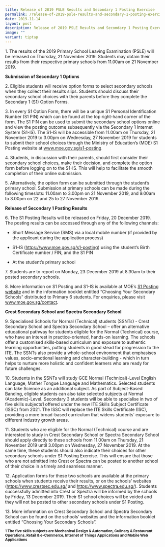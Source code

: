 ```yaml
---
title: Release of 2019 PSLE Results and Secondary 1 Posting Exercise
permalink: /release-of-2019-psle-results-and-secondary-1-posting-exercise/
date: 2019-11-14
layout: post
description: Release of 2019 PSLE Results and Secondary 1 Posting Exercise
image: ""
variant: tiptap
---
```

<p>1. The results of the 2019 Primary School Leaving Examination (PSLE) will
be released on Thursday, 21 November 2019. Students may obtain their results
from their respective primary schools from 11.00am on 21 November 2019.</p>
<p><strong>Submission of Secondary 1 Options</strong>
</p>
<p>2. Eligible students will receive option forms to select secondary schools
when they collect their results slips. Students should discuss their secondary
school choices with their parents before they complete the Secondary 1
(S1) Option Forms.</p>
<p>3. In every S1 Option Form, there will be a unique S1 Personal Identification
Number (S1 PIN) which can be found at the top right-hand corner of the
form. The S1 PIN can be used to submit the secondary school options online
and view the posting outcome subsequently via the Secondary 1 Internet
System (S1-IS). The S1-IS will be accessible from 11.00am on Thursday,
21 November 2019 to 3.00pm on Wednesday, 27 November 2019 for students
to submit their school choices through the Ministry of Education’s (MOE)
S1 Posting website at <a href="https://www.moe.gov.sg/s1-posting" rel="noopener noreferrer nofollow" target="_blank">www.moe.gov.sg/s1-posting</a>.</p>
<p>4. Students, in discussion with their parents, should first consider their
secondary school choices, make their decision, and complete the option
form before logging on to the S1-IS. This will help to facilitate the smooth
completion of their online submission.</p>
<p>5. Alternatively, the option form can be submitted through the student’s
primary school. Submission at primary schools can be made during the following
timeslots: 11.00am to 3.00pm on 21 November 2019, and 9.00am to 3.00pm
on 22 and 25 to 27 November 2019.</p>
<p><strong>Release of Secondary 1 Posting Results</strong>
</p>
<p>6. The S1 Posting Results will be released on Friday, 20 December 2019.
The posting results can be accessed through any of the following channels:</p>
<ul data-tight="true" class="tight">
<li>
<p>Short Message Service (SMS) via a local mobile number (if provided by
the applicant during the application process)</p>
</li>
<li>
<p>S1-IS (<a href="https://www.moe.gov.sg/s1-posting" rel="noopener noreferrer nofollow" target="_blank">https://www.moe.gov.sg/s1-posting</a>)
using the student’s Birth Certificate number / FIN, and the S1 PIN</p>
</li>
<li>
<p>At the student’s primary school</p>
</li>
</ul>
<p>7. Students are to report on Monday, 23 December 2019 at 8.30am to their
posted secondary schools.</p>
<p>8. More information on S1 Posting and S1-IS is available at MOE’s <a href="https://www.moe.gov.sg/s1-posting" rel="noopener noreferrer nofollow" target="_blank">S1 Posting website</a> and
in the information booklet entitled “Choosing Your Secondary Schools” distributed
to Primary 6 students. For enquiries, please visit <a href="www.moe.gov.sg/contact" rel="noopener noreferrer nofollow" target="_blank">www.moe.gov.sg/contact</a>.</p>
<p><strong>Crest Secondary School and Spectra Secondary School</strong>
</p>
<p>9. Specialised Schools for Normal (Technical) students (SSNTs) - Crest
Secondary School and Spectra Secondary School – offer an alternative educational
pathway for students eligible for the Normal (Technical) course, who have
an interest in practice-oriented, hands-on learning. The schools offer
a customised skills-based curriculum and exposure to authentic learning
opportunities, putting students in good stead for progression to the ITE.
The SSNTs also provide a whole-school environment that emphasises values,
socio-emotional learning and character-building - which in turn helps to
nurture more holistic and confident learners who are ready for future challenges.</p>
<p>10. Students in the SSNTs will study GCE Normal (Technical)-Level English
Language, Mother Tongue Language and Mathematics. Selected students can
take Science as an additional subject. As part of Subject-Based Banding,
eligible students can also take selected subjects at Normal (Academic)-Level.
Secondary 3 students will be able to specialise in two of five skills subjects1
offered under the new ITE Skills Subject Certificate (ISSC) from 2021.
The ISSC will replace the ITE Skills Certificate (ISC), providing a more
broad-based curriculum that widens students’ exposure to different industry
growth areas.</p>
<p>11. Students who are eligible for the Normal (Technical) course and are
interested to study in Crest Secondary School or Spectra Secondary School
should apply directly to these schools from 11.00am on Thursday, 21 November
2019 until 3.00pm on Wednesday, 27 November 2019. At the same time, these
students should also indicate their choices for other secondary schools
under S1 Posting Exercise. This will ensure that those who are not admitted
into Crest or Spectra can be posted to another school of their choice in
a timely and seamless manner.</p>
<p>12. Application forms for these two schools are available at the primary
schools when students receive their results, or on the schools’ websites
(<a href="https://www.crestsec.edu.sg/" rel="noopener noreferrer nofollow" target="_blank">https://www.crestsec.edu.sg/</a> and
<a href="https://www.spectra.edu.sg/" rel="noopener noreferrer nofollow" target="_blank">https://www.spectra.edu.sg/</a>). Students successfully admitted into
Crest or Spectra will be informed by the schools by Friday, 13 December
2019. Their S1 school choices will be voided and they will not be posted
to other secondary schools under S1 Posting.</p>
<p>13. More information on Crest Secondary School and Spectra Secondary School
can be found on the schools’ websites and the information booklet entitled
“Choosing Your Secondary Schools”.</p>
<p><strong><sub>1 The five skills subjects are Mechanical Design &amp; Automation, Culinary &amp; Restaurant Operations, Retail &amp; e-Commerce, Internet of Things Applications and Mobile Web Applications</sub></strong>
</p>
<p></p>